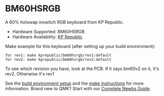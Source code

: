 # BM60HSRGB

A 60% hotswap inswitch RGB keyboard from KP Republic. 

* Hardware Supported: BM60HSRGB
* Hardware Availability: [KP Republic](https://kprepublic.com/products/bm60-rgb-60-gh60-hot-swappable-pcb-programmed-qmk-firmware-type-c)

Make example for this keyboard (after setting up your build environment):

    for rev1: make kprepublic/bm60hsrgb/rev1:default
    for rev2: make kprepublic/bm60hsrgb/rev2:default

To see which revision you have, look at the PCB. If it says bm60v2 on it, it's rev2. Otherwise it's rev1


See the [build environment setup](https://docs.qmk.fm/#/getting_started_build_tools) and the [make instructions](https://docs.qmk.fm/#/getting_started_make_guide) for more information. Brand new to QMK? Start with our [Complete Newbs Guide](https://docs.qmk.fm/#/newbs).
